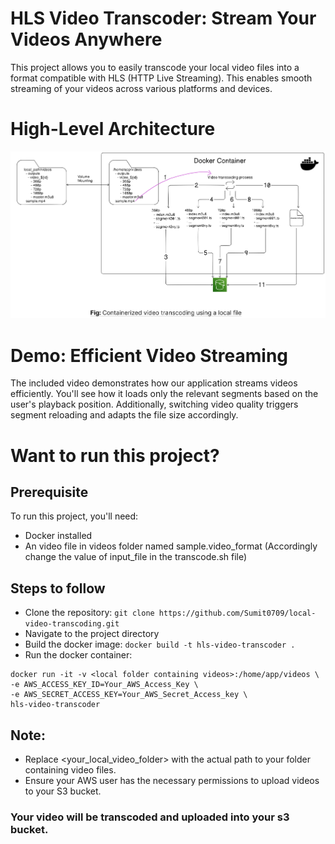 # HLS Video Transcoder: Stream Your Videos Anywhere
This project allows you to easily transcode your local video files into a format compatible with HLS (HTTP Live Streaming). This enables smooth streaming of your videos across various platforms and devices.

# High-Level Architecture

![High Level Design](/media/hld.png)

# Demo: Efficient Video Streaming

The included video demonstrates how our application streams videos efficiently. You'll see how it loads only the relevant segments based on the user's playback position. Additionally, switching video quality triggers segment reloading and adapts the file size accordingly.


# Want to run this project?

## Prerequisite
To run this project, you'll need:

- Docker installed
- An video file in videos folder named sample.video_format (Accordingly change the value of input_file in the transcode.sh file)

## Steps to follow 

- Clone the repository: `git clone https://github.com/Sumit0709/local-video-transcoding.git`
- Navigate to the project directory
- Build the docker image: `docker build -t hls-video-transcoder .`
- Run the docker container:

```
docker run -it -v <local folder containing videos>:/home/app/videos \
-e AWS_ACCESS_KEY_ID=Your_AWS_Access_Key \
-e AWS_SECRET_ACCESS_KEY=Your_AWS_Secret_Access_key \
hls-video-transcoder
```

## Note:

- Replace <your_local_video_folder> with the actual path to your folder containing video files.
- Ensure your AWS user has the necessary permissions to upload videos to your S3 bucket.

### Your video will be transcoded and uploaded into your s3 bucket.